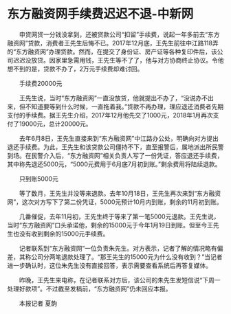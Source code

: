 # 东方融资网手续费迟迟不退-中新网

　　申贷网贷一分钱没拿到，还被贷款公司“扣留”手续费，说起一年多前去“东方融资网”贷款，消费者王先生后悔不已。2017年12月底，王先生前往中江路118弄的“东方融资网”办理贷款。然而，在提交了身份证、房产证等各种复印件后，该公司迟迟没放贷。因家里急需用钱，王先生等不了了，他与对方协商终止协议。令他想不到的是，贷款不办了，2万元手续费却难讨回。

　　手续费20000元

　　王先生说，当时“东方融资网”一直没放贷，他就提出不办了，“没说办不出来，但不知道要等到什么时候，一直拖着我。”贷款不再办理，理应退还消费者先期支付的手续费。据王先生介绍，2017年12月他先交了1000元，2018年1月再次支付了19000元，总计20000元。

　　去年6月8日，王先生直接来到“东方融资网”中江路办公处，明确向对方提出退还手续费。为此，王先生和该贷款公司僵持不下，直至报警后，属地派出所民警到场。在民警介入后，“东方融资网”相关负责人写了一份凭证，答应退还手续费，其中称先退还5000元，“5000元费用于6月底7月初到账。”剩余费用将陆续退款。

　　只到账5000元

　　等了数月，王先生并没等来退款。去年10月18日，王先生再次来到“东方融资网”，这次对方写下了第二份凭证，5000元预计10月内到账，剩余的11月初到账。

　　几番催促，去年11月初，王先生终于等来了第一笔5000元退款。王先生说，当时“东方融资网”口头承诺他，剩余的15000元于今年1月19日到账。但至今王先生也没有收到剩余的15000元手续费。

　　记者联系到“东方融资网”一位负责朱先生。对方表示，记者了解的情况略有偏差，其称公司分两笔退款处理了。“那王先生的15000元为什么没有收到？”当记者进一步确认时，这位朱先生没有直接回答，表示需要查看系统后再答复媒体。

　　昨晚，王先生来电称，在记者联系对方后，该公司的朱先生发短信说“下周一处理好款项”。不过截至发稿前，“东方融资网”仍未回应本报。

　　本报记者 夏韵
